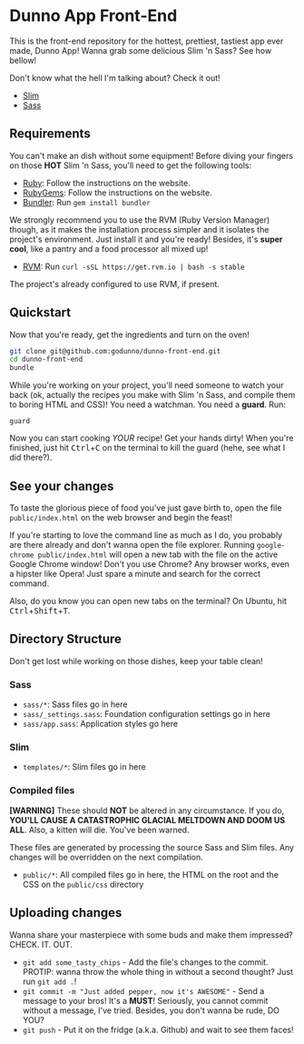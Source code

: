 # Dunno App Front-End

This is the front-end repository for the hottest, prettiest, tastiest
app ever made, Dunno App! Wanna grab some delicious Slim 'n Sass? See
how bellow!

Don't know what the hell I'm talking about? Check it out!

  * [Slim](http://slim-lang.com/)
  * [Sass](http://sass-lang.com/guide)

## Requirements

You can't make an dish without some equipment! Before diving your
fingers on those **HOT** Slim 'n Sass, you'll need to get the following
tools:

  * [Ruby](http://www.ruby-lang.org): Follow the instructions on the
    website.
  * [RubyGems](http://rubygems.org): Follow the instructions on the
    website.
  * [Bundler](http://bundler.io): Run `gem install bundler`

We strongly recommend you to use the RVM (Ruby Version Manager) though,
as it makes the installation process simpler and it isolates the
project's environment. Just install it and you're ready! Besides, it's
**super cool**, like a pantry and a food processor all mixed up!

  * [RVM](http://rvm.io/): Run `curl -sSL https://get.rvm.io | bash -s stable`

The project's already configured to use RVM, if present.

## Quickstart

Now that you're ready, get the ingredients and turn on the oven!

```bash
git clone git@github.com:godunno/dunno-front-end.git
cd dunno-front-end
bundle
```

While you're working on your project, you'll need someone to watch your
back (ok, actually the recipes you make with Slim 'n Sass, and compile
them to boring HTML and CSS)! You need a watchman. You need a **guard**.
Run:

`guard`

Now you can start cooking *YOUR* recipe! Get your hands dirty! When
you're finished, just hit <kbd>Ctrl</kbd>+<kbd>C</kbd> on the terminal
to kill the guard (hehe, see what I did there?).

## See your changes

To taste the glorious piece of food you've just gave birth to, open the
file `public/index.html` on the web browser and begin the feast!

If you're starting to love the command line as much as I do, you
probably are there already and don't wanna open the file explorer.
Running `google-chrome public/index.html` will open a new tab with the
file on the active Google Chrome window! Don't you use Chrome? Any
browser works, even a hipster like Opera! Just spare a minute and search
for the correct command.

Also, do you know you can open new tabs on the terminal? On Ubuntu, hit
<kbd>Ctrl</kbd>+<kbd>Shift</kbd>+<kbd>T</kbd>.

## Directory Structure

Don't get lost while working on those dishes, keep your table clean!

### Sass

  * `sass/*`: Sass files go in here
  * `sass/_settings.sass`: Foundation configuration settings go in here
  * `sass/app.sass`: Application styles go here

### Slim

  * `templates/*`: Slim files go in here

### Compiled files

**[WARNING]** These should **NOT** be altered in any circumstance. If
 you do, **YOU'LL CAUSE A CATASTROPHIC GLACIAL MELTDOWN AND DOOM US
ALL**. Also, a kitten will die. You've been warned.

These files are generated by processing the source Sass and Slim files.
Any changes will be overridden on the next compilation.

  * `public/*`: All compiled files go in here, the HTML on the root and
    the CSS on the `public/css` directory

## Uploading changes

Wanna share your masterpiece with some buds and make them impressed?
CHECK. IT. OUT.

  * `git add some_tasty_chips` - Add the file's changes to the commit.
    PROTIP: wanna throw the whole thing in without a second thought?
    Just run `git add .`!
  * `git commit -m "Just added pepper, now it's AWESOME"` - Send a
    message to your bros! It's a **MUST**! Seriously, you cannot commit
    without a message, I've tried. Besides, you don't wanna be rude, DO
    YOU?
  * `git push` - Put it on the fridge (a.k.a. Github) and wait to
    see them faces!
